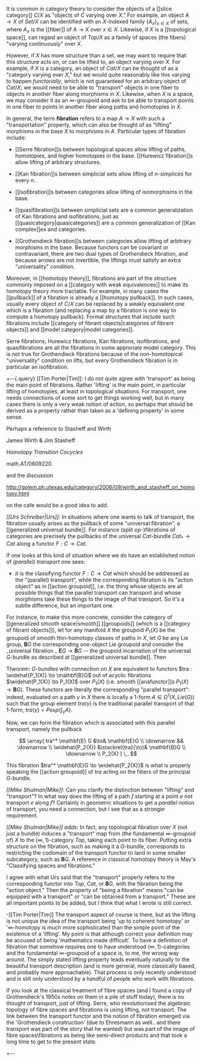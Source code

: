 It is common in category theory to consider the objects of a [[slice category]] $C/X$ as "objects of $C$ varying over $X$."  For example, an object $A\to X$ of $Set/X$ can be identified with an $X$-indexed family $\{A_x\}_{x\in X}$ of sets, where $A_x$ is the [[fiber]] of $A\to X$ over $x\in X$.  Likewise, if $X$ is a [[topological space]], can regard an object of $Top/X$ as a family of spaces (the fibers) "varying continuously" over $X$.

However, if $X$ has more structure than a set, we may want to require that this structure acts on, or can be lifted to, an object varying over $X$.  For example, if $X$ is a category, an object of $Cat/X$ can be thought of as a "category varying over $X$," but we would quite reasonably like this varying to happen _functorially_, which is not guaranteed for an arbitrary object of $Cat/X$; we would need to be able to "transport" objects in one fiber to objects in another fiber along morphisms in $X$.  Likewise, when $X$ is a space, we may consider it as an $\infty$-groupoid and ask to be able to transport points in one fiber to points in another fiber along paths and homotopies in $X$.

In general, the term **fibration** refers to a map $A\to X$ with such a "transportation" property, which can also be thought of as "lifting" morphisms in the base $X$ to morphisms in $A$.  Particular types of fibration include:

* [[Serre fibration]]s between topological spaces allow lifting of paths, homotopies, and higher homotopies in the base.  [[Hurewicz fibration]]s allow lifting of arbitrary structures.

* [[Kan fibration]]s between simplicial sets allow lifting of $n$-simplices for every $n$.

* [[isofibration]]s between categories allow lifting of isomorphisms in the base.

* [[quasifibration]]s between simplicial sets are a common generalization of Kan fibrations and isofibrations, just as [[quasicategory|quasicategories]] are a common generalization of [[Kan complex]]es and categories.

* [[Grothendieck fibration]]s between categories allow lifting of arbitrary morphisms in the base.  Because functors can be covariant or contravariant, there are two dual types of Grothendieck fibration, and because arrows are not invertible, the liftings must satisfy an extra "universality" condition.

Moreover, in [[homotopy theory]], fibrations are part of the structure commonly imposed on a [[category with weak equivalences]] to make its homotopy theory more tractable.  For example, in many cases the [[pullback]] of a fibration is already a [[homotopy pullback]].  In such cases, usually every object of $C/X$ can be replaced by a weakly equivalent one which is a fibration (and replacing a map by a fibration is one way to compute a homotopy pullback).  Formal structures that include such fibrations include [[category of fibrant objects|categories of fibrant objects]] and [[model category|model categories]].

Serre fibrations, Hurewicz fibrations, Kan fibrations, isofibrations, and quasifibrations are all the fibrations in some approriate model category.  This is not true for Grothendieck fibrations because of the non-homotopical "universality" condition on lifts, but every Grothendieck fibration is in particular an isofibration.


+--{.query}
[[Tim Porter|Tim]]: I do not quite agree with 'transport' as being the main point of fibrations. Rather 'lifting' is the main point, in particular lifting of homotopies, at least in topological situations.   For transport, one needs connections of some sort to get things working well, but in many cases  there is only a very weak notion of action, so perhaps that should be derived as a property rather than taken as a 'defining property' in some sense.

Perhaps a reference to Stasheff and Wirth 
 
James Wirth & Jim Stasheff

_Homotopy Transition Cocycles_

math.AT/0609220.

and the discussion

http://golem.ph.utexas.edu/category/2006/09/wirth_and_stasheff_on_homotopy.html

on the cafe would be a good idea to add.

_[[Urs Schreiber|Urs]]:_ In situations where one wants
to talk of transport, the fibration usually arises as the
pullback of some "universal fibration", a
[[generalized universal bundle]]. For instance 
(split op-)fibrations of categories are precisely the pullbacks of the universal $Cat$-bundle 
$Cat_* \to Cat$ along a functor $F : C \to Cat$.

If one looks at this kind of situation where we do have an established notion of _(parallel) transport_ one sees:

* it is the classifying functor $F : C \to Cat$ which should be addressed as the "(parallel) transport", while the corresponding fibration is its "action object" as in [[action groupoid]], i.e. the thing whose objects are all possible things that the parallel transport can transport and whose morphisms take these things to the image of that transport. So it's a subtle difference, but an important one.

For instance, to make this more concrete, consider the category of [[generalized smooth space|smooth]] [[groupoids]] (which is a [[category of fibrant objects]]), let for any manifold $X$ the groupoid $P_1(X)$ be the groupoid of smooth thin-homotopy classes of paths in $X$, let $G$ be any Lie group, $\mathbf{B} G$ the corresponding one-object Lie groupoid and consider the _universal fibration _ $\mathbf{E} G \to \mathbf{B}G$ -- the groupoid incarnation of the universal $G$-bundle as described at [[generalized universal bundle]]. Then

Theorem: $G$-bundles with connection on $X$ are equivalent to functors $tra : \widehat{P_1(X)} \to \mathbf{B}G$ out of acyclic fibrations $\widehat{P_1(X)} \to P_1(X)$ over $P_1(X)$ (i.e. smooth [[anafunctor]]s $P_1(X) \to \mathbf{B}G$). These functors are literally the corresponding "parallel transport": indeed, evaluated on a path $\gamma$ in $X$ there is locally a 1-form $A \in \Omega^1(X, Lie(G))$ such that the group element $tra(\gamma)$ is the traditional parallel transport of that 1-form, $tra(\gamma) = P exp(\int_\gamma A)$.

Now, we can form the fibration which is associated with this parallel transport, namely the pullback

$$
  \array{
     tra^* \mathbf{E} G &\to& \mathbf{E}G
     \\
     \downarrow && \downarrow
     \\
     \widehat{P_2(X)} &\stackrel{tra}{\to}& \mathbf{B}G
     \\
     \downarrow
     \\
     P_2(X)
  }
  \,.
$$

This fibration $tra^* \mathbf{E}G \to \widehat{P_2(X)}$ is what is properly speaking the [[action groupoid]] of $tra$ acting on the fibers of the principal $G$-bundle. 

_[[Mike Shulman|Mike]]_:  Can you clarify the distinction between "lifting" and "transport"?  In what way does the lifting of a path $f$ starting at a point $e$ _not_ transport $e$ along $f$?  Certainly in geometric situations to get a _parallel_ notion of transport, you need a connection, but I see that as a stronger requirement.

_[[Mike Shulman|Mike]] adds_: In fact, any topological fibration over $X$ (not just a bundle) induces a "transport" map from (the fundamental $\infty$-groupoid of) $X$ to the $(\infty,1)$-category $Top$, taking each point to its fiber.  Putting extra structure on the fibration, such as making it a $G$-bundle, corresponds to restricting the codomain of the transport functor to land in some smaller subcategory, such as $\mathbf{B}G$.  A reference in classical homotopy theory is May's "Classifying spaces and fibrations."

I agree with what Urs said that the "transport" properly refers to the corresponding functor into $Top$, $Cat$, or $\mathbf{B}G$, with the fibration being the "action object."  Then the property of "being a fibration" means "can be equipped with a transport" or "can be obtained from a transport."  These are all important points to be added, but I think that what I wrote is still correct.


-[[Tim Porter|Tim]] The transport aspect of course is there, but as the lifting is not unique the idea of the transport being 'up to coherent homotopy' or '$\infty$-homotopy is much more sophisticated than the simple point of the existence of a 'lifting'.  My point is that although correct your definition may be accused of being 'mathematics made difficult'.  To have a definition of fibration that somehow requires one to have understood $(\infty,1)$-categories and the fundamental $\infty$-groupoid of a space is, to me, the wrong way around.  The simply stated lifting property leads eventually naturally to the beautiful transport description (and is more general, more classically based, and probably more approachable).  That process is  only recently understood and is still only understood by a handful of people who work with fibrations. 

If you look at the classical treatment of fibre spaces (and I found a copy of Grothendieck's 1950s notes on them in a pile of stuff today), there is no thought of transport, just of lifting. Serre, who revolutionised the algebraic topology of fibre spaces and fibrations is using lifting, not transport. The link between the transport functor and the notion of fibration emerged via the 'Grothendieck construction' (due to Ehresmann as well.. and there transport was part of the story that he wanted) but was part of the image of fibre spaces\fibrations as being like semi-direct products and that took a long time to get to the present state.

=--
